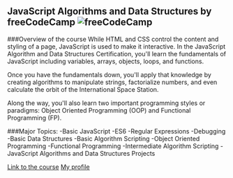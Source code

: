 ## JavaScript Algorithms and Data Structures by freeCodeCamp ![freeCodeCamp](https://design-style-guide.freecodecamp.org/downloads/fcc_secondary_small.svg)

###Overview of the course
While HTML and CSS control the content and styling of a page, JavaScript is used to make it interactive. In the JavaScript Algorithm and Data Structures Certification, you'll learn the fundamentals of JavaScript including variables, arrays, objects, loops, and functions.

Once you have the fundamentals down, you'll apply that knowledge by creating algorithms to manipulate strings, factorialize numbers, and even calculate the orbit of the International Space Station.

Along the way, you'll also learn two important programming styles or paradigms: Object Oriented Programming (OOP) and Functional Programming (FP).

###Major Topics:
-Basic JavaScript
-ES6
-Regular Expressions
-Debugging
-Basic Data Structures
-Basic Algorithm Scripting
-Object Oriented Programming
-Functional Programming
-Intermediate Algorithm Scripting
-JavaScript Algorithms and Data Structures Projects


[Link to the course](https://www.freecodecamp.org/learn/javascript-algorithms-and-data-structures)
[My profile](https://www.freecodecamp.org/Alekusu)

